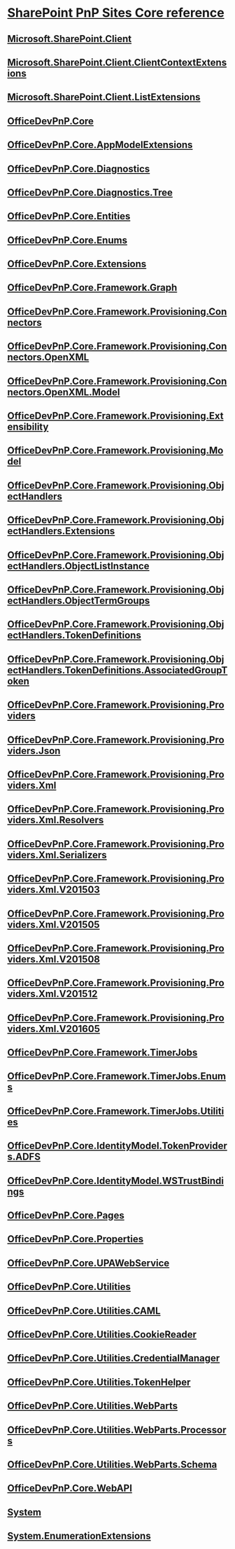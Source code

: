 # [SharePoint PnP Sites Core reference](PnP-Sites-Core-Overview.md)
## [Microsoft.SharePoint.Client](Microsoft.SharePoint.Client.md)
## [Microsoft.SharePoint.Client.ClientContextExtensions](Microsoft.SharePoint.Client.ClientContextExtensions.md)
## [Microsoft.SharePoint.Client.ListExtensions](Microsoft.SharePoint.Client.ListExtensions.md)
## [OfficeDevPnP.Core](OfficeDevPnP.Core.md)
## [OfficeDevPnP.Core.AppModelExtensions](OfficeDevPnP.Core.AppModelExtensions.md)
## [OfficeDevPnP.Core.Diagnostics](OfficeDevPnP.Core.Diagnostics.md)
## [OfficeDevPnP.Core.Diagnostics.Tree](OfficeDevPnP.Core.Diagnostics.Tree.md)
## [OfficeDevPnP.Core.Entities](OfficeDevPnP.Core.Entities.md)
## [OfficeDevPnP.Core.Enums](OfficeDevPnP.Core.Enums.md)
## [OfficeDevPnP.Core.Extensions](OfficeDevPnP.Core.Extensions.md)
## [OfficeDevPnP.Core.Framework.Graph](OfficeDevPnP.Core.Framework.Graph.md)
## [OfficeDevPnP.Core.Framework.Provisioning.Connectors](OfficeDevPnP.Core.Framework.Provisioning.Connectors.md)
## [OfficeDevPnP.Core.Framework.Provisioning.Connectors.OpenXML](OfficeDevPnP.Core.Framework.Provisioning.Connectors.OpenXML.md)
## [OfficeDevPnP.Core.Framework.Provisioning.Connectors.OpenXML.Model](OfficeDevPnP.Core.Framework.Provisioning.Connectors.OpenXML.Model.md)
## [OfficeDevPnP.Core.Framework.Provisioning.Extensibility](OfficeDevPnP.Core.Framework.Provisioning.Extensibility.md)
## [OfficeDevPnP.Core.Framework.Provisioning.Model](OfficeDevPnP.Core.Framework.Provisioning.Model.md)
## [OfficeDevPnP.Core.Framework.Provisioning.ObjectHandlers](OfficeDevPnP.Core.Framework.Provisioning.ObjectHandlers.md)
## [OfficeDevPnP.Core.Framework.Provisioning.ObjectHandlers.Extensions](OfficeDevPnP.Core.Framework.Provisioning.ObjectHandlers.Extensions.md)
## [OfficeDevPnP.Core.Framework.Provisioning.ObjectHandlers.ObjectListInstance](OfficeDevPnP.Core.Framework.Provisioning.ObjectHandlers.ObjectListInstance.md)
## [OfficeDevPnP.Core.Framework.Provisioning.ObjectHandlers.ObjectTermGroups](OfficeDevPnP.Core.Framework.Provisioning.ObjectHandlers.ObjectTermGroups.md)
## [OfficeDevPnP.Core.Framework.Provisioning.ObjectHandlers.TokenDefinitions](OfficeDevPnP.Core.Framework.Provisioning.ObjectHandlers.TokenDefinitions.md)
## [OfficeDevPnP.Core.Framework.Provisioning.ObjectHandlers.TokenDefinitions.AssociatedGroupToken](OfficeDevPnP.Core.Framework.Provisioning.ObjectHandlers.TokenDefinitions.AssociatedGroupToken.md)
## [OfficeDevPnP.Core.Framework.Provisioning.Providers](OfficeDevPnP.Core.Framework.Provisioning.Providers.md)
## [OfficeDevPnP.Core.Framework.Provisioning.Providers.Json](OfficeDevPnP.Core.Framework.Provisioning.Providers.Json.md)
## [OfficeDevPnP.Core.Framework.Provisioning.Providers.Xml](OfficeDevPnP.Core.Framework.Provisioning.Providers.Xml.md)
## [OfficeDevPnP.Core.Framework.Provisioning.Providers.Xml.Resolvers](OfficeDevPnP.Core.Framework.Provisioning.Providers.Xml.Resolvers.md)
## [OfficeDevPnP.Core.Framework.Provisioning.Providers.Xml.Serializers](OfficeDevPnP.Core.Framework.Provisioning.Providers.Xml.Serializers.md)
## [OfficeDevPnP.Core.Framework.Provisioning.Providers.Xml.V201503](OfficeDevPnP.Core.Framework.Provisioning.Providers.Xml.V201503.md)
## [OfficeDevPnP.Core.Framework.Provisioning.Providers.Xml.V201505](OfficeDevPnP.Core.Framework.Provisioning.Providers.Xml.V201505.md)
## [OfficeDevPnP.Core.Framework.Provisioning.Providers.Xml.V201508](OfficeDevPnP.Core.Framework.Provisioning.Providers.Xml.V201508.md)
## [OfficeDevPnP.Core.Framework.Provisioning.Providers.Xml.V201512](OfficeDevPnP.Core.Framework.Provisioning.Providers.Xml.V201512.md)
## [OfficeDevPnP.Core.Framework.Provisioning.Providers.Xml.V201605](OfficeDevPnP.Core.Framework.Provisioning.Providers.Xml.V201605.md)
## [OfficeDevPnP.Core.Framework.TimerJobs](OfficeDevPnP.Core.Framework.TimerJobs.md)
## [OfficeDevPnP.Core.Framework.TimerJobs.Enums](OfficeDevPnP.Core.Framework.TimerJobs.Enums.md)
## [OfficeDevPnP.Core.Framework.TimerJobs.Utilities](OfficeDevPnP.Core.Framework.TimerJobs.Utilities.md)
## [OfficeDevPnP.Core.IdentityModel.TokenProviders.ADFS](OfficeDevPnP.Core.IdentityModel.TokenProviders.ADFS.md)
## [OfficeDevPnP.Core.IdentityModel.WSTrustBindings](OfficeDevPnP.Core.IdentityModel.WSTrustBindings.md)
## [OfficeDevPnP.Core.Pages](OfficeDevPnP.Core.Pages.md)
## [OfficeDevPnP.Core.Properties](OfficeDevPnP.Core.Properties.md)
## [OfficeDevPnP.Core.UPAWebService](OfficeDevPnP.Core.UPAWebService.md)
## [OfficeDevPnP.Core.Utilities](OfficeDevPnP.Core.Utilities.md)
## [OfficeDevPnP.Core.Utilities.CAML](OfficeDevPnP.Core.Utilities.CAML.md)
## [OfficeDevPnP.Core.Utilities.CookieReader](OfficeDevPnP.Core.Utilities.CookieReader.md)
## [OfficeDevPnP.Core.Utilities.CredentialManager](OfficeDevPnP.Core.Utilities.CredentialManager.md)
## [OfficeDevPnP.Core.Utilities.TokenHelper](OfficeDevPnP.Core.Utilities.TokenHelper.md)
## [OfficeDevPnP.Core.Utilities.WebParts](OfficeDevPnP.Core.Utilities.WebParts.md)
## [OfficeDevPnP.Core.Utilities.WebParts.Processors](OfficeDevPnP.Core.Utilities.WebParts.Processors.md)
## [OfficeDevPnP.Core.Utilities.WebParts.Schema](OfficeDevPnP.Core.Utilities.WebParts.Schema.md)
## [OfficeDevPnP.Core.WebAPI](OfficeDevPnP.Core.WebAPI.md)
## [System](System.md)
## [System.EnumerationExtensions](System.EnumerationExtensions.md)
